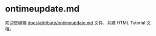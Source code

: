 ontimeupdate.md
===

欢迎您编辑 <a target="__blank" href="https://github.com/jaywcjlove/html-tutorial/blob/main/docs/attribute/ontimeupdate.md">docs/attribute/ontimeupdate.md</a> 文件，共建 HTML Tutorial 文档。
